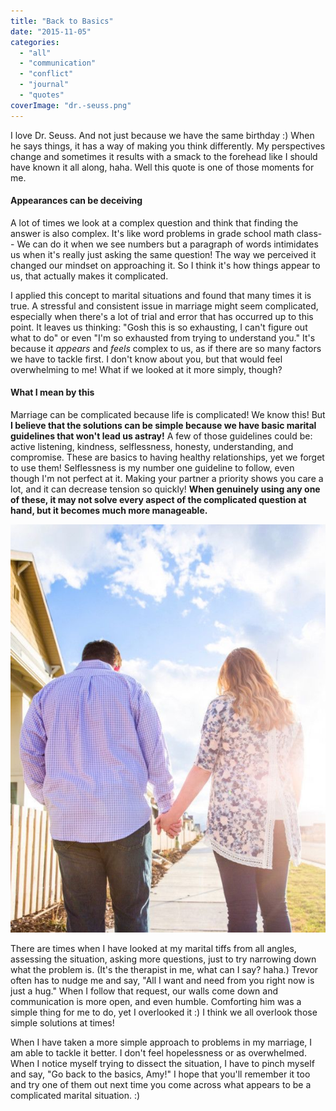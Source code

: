 ```yaml
---
title: "Back to Basics"
date: "2015-11-05"
categories: 
  - "all"
  - "communication"
  - "conflict"
  - "journal"
  - "quotes"
coverImage: "dr.-seuss.png"
---
```


I love Dr. Seuss. And not just because we have the same birthday :) When he says things, it has a way of making you think differently. My perspectives change and sometimes it results with a smack to the forehead like I should have known it all along, haha. Well this quote is one of those moments for me.

#### Appearances can be deceiving

A lot of times we look at a complex question and think that finding the answer is also complex. It's like word problems in grade school math class-- We can do it when we see numbers but a paragraph of words intimidates us when it's really just asking the same question! The way we perceived it changed our mindset on approaching it. So I think it's how things appear to us, that actually makes it complicated.

I applied this concept to marital situations and found that many times it is true. A stressful and consistent issue in marriage might seem complicated, especially when there's a lot of trial and error that has occurred up to this point. It leaves us thinking: "Gosh this is so exhausting, I can't figure out what to do" or even "I'm so exhausted from trying to understand you." It's because it _appears_ and _feels_ complex to us, as if there are so many factors we have to tackle first. I don't know about you, but that would feel overwhelming to me! What if we looked at it more simply, though?

#### What I mean by this

Marriage can be complicated because life is complicated! We know this! But **I believe that the solutions can be simple because we have basic marital guidelines that won't lead us astray!** A few of those guidelines could be: active listening, kindness, selflessness, honesty, understanding, and compromise. These are basics to having healthy relationships, yet we forget to use them! Selflessness is my number one guideline to follow, even though I'm not perfect at it. Making your partner a priority shows you care a lot, and it can decrease tension so quickly! **When genuinely using any one of these, it may not solve every aspect of the complicated question at hand, but it becomes much more manageable.** 

![dr seuss, dr seuss quotes, answers are simple, questions are complicated, tackling difficult marital issues, handling marital issues, changing perspective in marriage, marriage advice, marriage help, newlywed help, relationship help](images/IMG_0040.jpg)

There are times when I have looked at my marital tiffs from all angles, assessing the situation, asking more questions, just to try narrowing down what the problem is. (It's the therapist in me, what can I say? haha.) Trevor often has to nudge me and say, "All I want and need from you right now is just a hug." When I follow that request, our walls come down and communication is more open, and even humble. Comforting him was a simple thing for me to do, yet I overlooked it :) I think we all overlook those simple solutions at times!

When I have taken a more simple approach to problems in my marriage, I am able to tackle it better. I don't feel hopelessness or as overwhelmed. When I notice myself trying to dissect the situation, I have to pinch myself and say, "Go back to the basics, Amy!" I hope that you'll remember it too and try one of them out next time you come across what appears to be a complicated marital situation. :)
